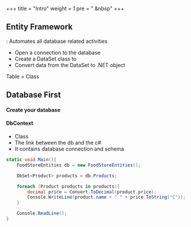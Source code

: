 +++
title = "Intro"
weight = 1
pre = "<i class='fas fa-pen'></i> &nbsp"
+++

## Entity Framework

: Automates all database related activities

- Open a connection to the database
- Create a DataSet class to
- Convert data from the DataSet to .NET object

Table = Class

## Database First

#### Create your database

#### DbContext

- Class
- The link between the db and the c#
- It contains database connection and schema

```c#
static void Main(){
    FoodStoreEntities db = new FoodStoreEntities();

    DbSet<Product> products = db.Products;

    foreach (Product products in products){
        decimal price = Convert.ToDecimal(product.price);
        Console.WriteLine(product.name + " " + price.ToString("C"));
    }

    Console.ReadLine();
}
```
